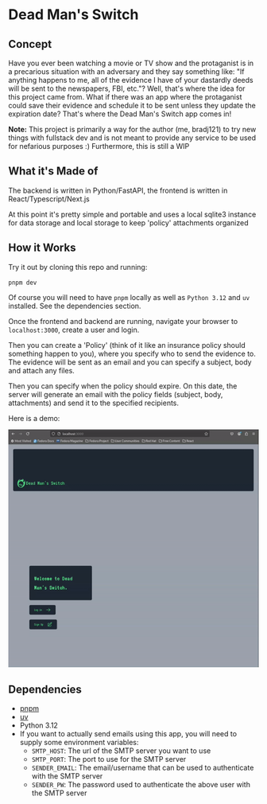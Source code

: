 # Dead Man's Switch

## Concept

Have you ever been watching a movie or TV show and the protaganist is in a precarious situation with an adversary and they say something like: "If anything happens to me, all of the evidence I have of your dastardly deeds will be sent to the newspapers, FBI, etc."? Well, that's where the idea for this project came from. What if there was an app where the protaganist could save their evidence and schedule it to be sent unless they update the expiration date? That's where the Dead Man's Switch app comes in!

**Note:** This project is primarily a way for the author (me, bradj121) to try new things with fullstack dev and is not meant to provide any service to be used for nefarious purposes :) Furthermore, this is still a WIP

## What it's Made of

The backend is written in Python/FastAPI, the frontend is written in React/Typescript/Next.js

At this point it's pretty simple and portable and uses a local sqlite3 instance for data storage and local storage to keep 'policy' attachments organized

## How it Works

Try it out by cloning this repo and running:

```
pnpm dev
```

Of course you will need to have `pnpm` locally as well as `Python 3.12` and `uv` installed. See the dependencies section.

Once the frontend and backend are running, navigate your browser to `localhost:3000`, create a user and login.

Then you can create a 'Policy' (think of it like an insurance policy should something happen to you), where you specify who to send the evidence to. The evidence will be sent as an email and you can specify a subject, body and attach any files. 

Then you can specify when the policy should expire. On this date, the server will generate an email with the policy fields (subject, body, attachments) and send it to the specified recipients.

Here is a demo:

![dmsdemo](docs/dmsdemo.gif)

## Dependencies
* [pnpm](https://pnpm.io/installation)
* [uv](https://docs.astral.sh/uv/getting-started/installation/)
* Python 3.12
* If you want to actually send emails using this app, you will need to supply some environment variables: 
    * `SMTP_HOST`: The url of the SMTP server you want to use
    * `SMTP_PORT`: The port to use for the SMTP server
    * `SENDER_EMAIL`: The email/username that can be used to authenticate with the SMTP server
    * `SENDER_PW`: The password used to authenticate the above user with the SMTP server